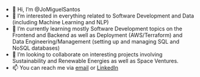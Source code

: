 - 👋 Hi, I’m @JoMiguelSantos
- 👀 I’m interested in everything related to Software Development and Data (including Machine Learning and NLP)
- 🌱 I’m currently learning mostly Software Development topics on the Frontend and Backend as well as Deployment (AWS/Terraform) and Data Engineering/Management (setting up and managing SQL and NoSQL databases)  
- 💞️ I’m looking to collaborate on interesting projects involving Sustainability and Renewable Energies as well as Space Ventures.
- 📫 You can reach me via [email](joaomiguelopesantos@hotmail.com) or [LinkedIn](https://www.linkedin.com/in/joaomiguelopesantos/)
